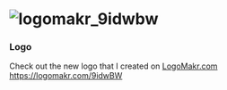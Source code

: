 # ![logomakr_9idwbw](https://user-images.githubusercontent.com/3071208/43360844-cddff93a-92bf-11e8-8133-e85bf45d39a6.png)

### Logo

Check out the new logo that I created on <a href="http://logomakr.com" title="Logo Makr">LogoMakr.com</a> https://logomakr.com/9idwBW
